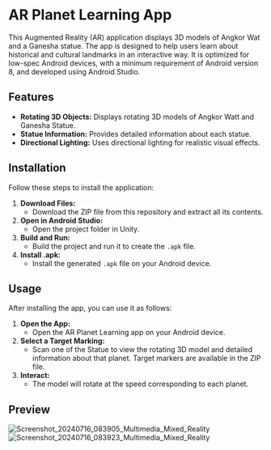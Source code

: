 # AR Planet Learning App

This Augmented Reality (AR) application displays 3D models of Angkor Wat and a Ganesha statue. The app is designed to help users learn about historical and cultural landmarks in an interactive way. It is optimized for low-spec Android devices, with a minimum requirement of Android version 8, and developed using Android Studio.

## Features

- **Rotating 3D Objects:** Displays rotating 3D models of Angkor Watt and Ganesha Statue.
- **Statue Information:** Provides detailed information about each statue.
- **Directional Lighting:** Uses directional lighting for realistic visual effects.

## Installation

Follow these steps to install the application:

1. **Download Files:**
    - Download the ZIP file from this repository and extract all its contents.
2. **Open in Android Studio:**
    - Open the project folder in Unity.
3. **Build and Run:**
    - Build the project and run it to create the `.apk` file.
4. **Install .apk:**
    - Install the generated `.apk` file on your Android device.

## Usage

After installing the app, you can use it as follows:

1. **Open the App:**
    - Open the AR Planet Learning app on your Android device.
2. **Select a Target Marking:**
    - Scan one of the Statue to view the rotating 3D model and detailed information about that planet. Target markers are available in the ZIP file.
3. **Interact:**
    - The model will rotate at the speed corresponding to each planet.

## Preview
![Screenshot_20240716_083905_Multimedia_Mixed_Reality](https://github.com/user-attachments/assets/4868f274-0377-4e46-96a8-5df9aea4b5af)
![Screenshot_20240716_083923_Multimedia_Mixed_Reality](https://github.com/user-attachments/assets/ab49e179-a972-4e3c-a177-05f998fb17a4)

